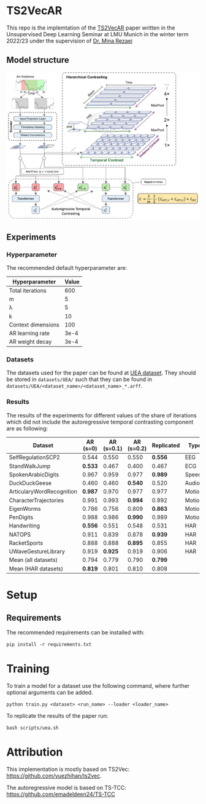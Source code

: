 # TS2VecAR

This repo is the implemtation of the [TS2VecAR](https://github.com/constantin-crailsheim/TS2VecAR/tree/main/paper/text/ts2vecar.pdf) paper written in the Unsupervised Deep Learning Seminar at LMU Munich in the winter term 2022/23 under the supervision of [Dr. Mina Rezaei](https://www.slds.stat.uni-muenchen.de/people/minar/)

## Model structure

<p align="center">
<img src="paper/text/fig/model_setup.png" width="800" class="center">
</p>

## Experiments

### Hyperparameter

The recommended default hyperparameter are:

| Hyperparameter  | Value  |
|---|---|
| Total iterations | 600 |
| m  | 5  |
| &lambda; | 5  |
| k  | 10  |
| Context dimensions  | 100  |
| AR learning rate  | 3e-4  |
| AR weight decay  | 3e-4  |

### Datasets

The datasets used for the paper can be found at [UEA dataset](http://www.timeseriesclassification.com/dataset.php). They should be stored in `datasets/UEA/` such that they can be found in `datasets/UEA/<dataset_name>/<dataset_name>_*.arff`.

### Results

The results of the experiments for different values of the share of iterations which did not include the autoregressive temporal contrasting component are as following:

Dataset|AR (s=0)|AR (s=0.1)|AR (s=0.2)|Replicated|Type
---|---|---|---|---|---
SelfRegulationSCP2|0.544|0.550|0.550|<strong>0.556</strong>|EEG
StandWalkJump|<strong>0.533|0.467|0.400|0.467|ECG
SpokenArabicDigits|0.967|0.959|0.977|<strong>0.989</strong>|Speech
DuckDuckGeese|0.460|0.460|<strong>0.540</strong>|0.520|Audio
ArticularyWordRecognition|<strong>0.987</strong>|0.970|0.977|0.977|Motion
CharacterTrajectories|0.991|0.993|<strong>0.994</strong>|0.992|Motion
EigenWorms|0.786|0.756|0.809|<strong>0.863</strong>|Motion
PenDigits|0.988|0.986|<strong>0.990</strong>|0.989|Motion
Handwriting|<strong>0.556|0.551|0.548|0.531|HAR
NATOPS|0.911|0.839|0.878|<strong>0.939</strong>|HAR
RacketSports|0.888|0.888|<strong>0.895</strong>|0.855|HAR
UWaveGestureLibrary|0.919|<strong>0.925</strong>|0.919|0.906|HAR
Mean (all datasets)|0.794|0.779|0.790|<strong>0.799</strong>|
Mean (HAR datasets)|<strong>0.819</strong>|0.801|0.810|0.808|

# Setup

## Requirements

The recommended requirements can be installed with:

```(bash)
pip install -r requirements.txt
```

# Training

To train a model for a dataset use the following command, where further optional arguments can be added. 

```(bash)
python train.py <dataset> <run_name> --loader <loader_name>
```

To replicate the results of the paper run:

```(bash)
bash scripts/uea.sh
```


# Attribution

This implementation is mostly based on TS2Vec: https://github.com/yuezhihan/ts2vec.

The autoregressive model is based on TS-TCC: https://github.com/emadeldeen24/TS-TCC
